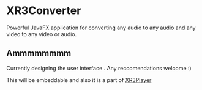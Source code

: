 # XR3Converter
Powerful JavaFX application for converting any audio to any audio and any video to any video or audio.


## Ammmmmmmm
Currently designing the user interface . Any reccomendations welcome :)


This will be embeddable and also it is a part of [XR3Player](https://github.com/goxr3plus/XR3Player)
